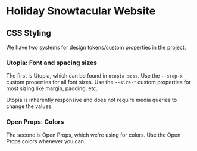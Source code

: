 # Holiday Snowtacular Website

## CSS Styling

We have two systems for design tokens/custom properties in the project.

### Utopia: Font and spacing sizes

The first is Utopia, which can be found in `utopia.scss`. Use the `--step-x` custom properties for all font sizes. Use the `--size-*` custom properties for most sizing like margin, padding, etc.

Utopia is inherently responsive and does not require media queries to change the values.

### Open Props: Colors

The second is Open Props, which we're using for colors. Use the Open Props colors whenever you can.
